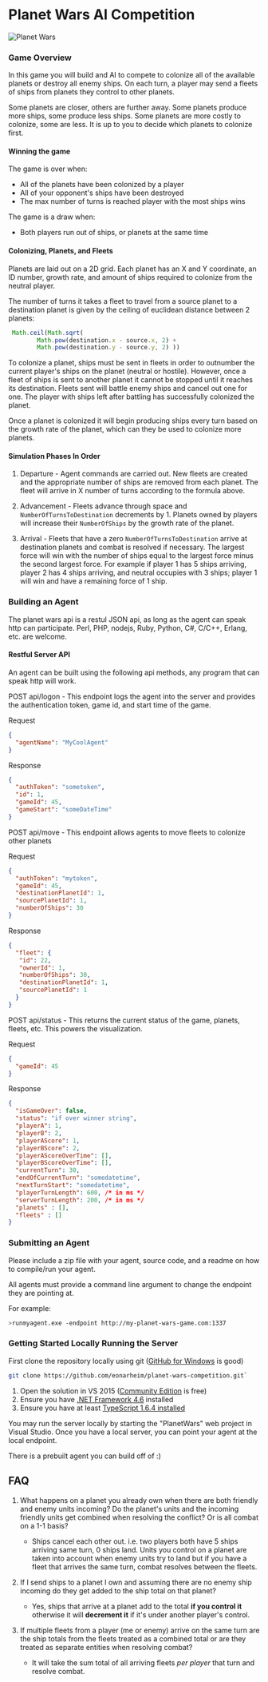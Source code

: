 

# Planet Wars AI Competition

![Planet Wars](https://cloud.githubusercontent.com/assets/563819/12822156/4062f4c0-cb2c-11e5-9672-7d94c6338970.gif)

### Game Overview

In this game you will build and AI to compete to colonize all of the available planets or destroy all enemy ships. On each turn, a player may send a fleets of ships from planets they control to other planets. 

Some planets are closer, others are further away. Some planets produce more ships, some produce less ships. Some planets are more costly to colonize, some are less. It is up to you to decide which planets to colonize first.

#### Winning the game

The game is over when:

* All of the planets have been colonized by a player
* All of your opponent's ships have been destroyed
* The max number of turns is reached player with the most ships wins

The game is a draw when:

* Both players run out of ships, or planets at the same time

#### Colonizing, Planets, and Fleets

Planets are laid out on a 2D grid. Each planet has an X and Y coordinate, an ID number, growth rate, and amount of ships required to colonize from the neutral player.

The number of turns it takes a fleet to travel from a source planet to a destination planet is given by the ceiling of euclidean distance between 2 planets:
```javascript
 Math.ceil(Math.sqrt(
        Math.pow(destination.x - source.x, 2) + 
        Math.pow(destination.y - source.y, 2) ))
```

To colonize a planet, ships must be sent in fleets in order to outnumber the current player's ships on the planet (neutral or hostile). However, once a fleet of ships is sent to another planet it cannot be stopped until it reaches its destination. Fleets sent will battle enemy ships and cancel out one for one. The player with ships left after battling has successfully colonized the planet.

Once a planet is colonized it will begin producing ships every turn based on the growth rate of the planet, which can they be used to colonize more planets.

#### Simulation Phases In Order

1. Departure - Agent commands are carried out. New fleets are created and the appropriate number of ships are removed from each planet. The fleet will arrive in X number of turns according to the formula above.

2. Advancement - Fleets advance through space and `NumberOfTurnsToDestination` decrements by 1. Planets owned by players will increase their `NumberOfShips` by the growth rate of the planet.

3. Arrival - Fleets that have a zero `NumberOfTurnsToDestination` arrive at destination planets and combat is resolved if necessary. The largest force will win with the number of ships equal to the largest force minus the second largest force. For example if player 1 has 5 ships arriving, player 2 has 4 ships arriving, and neutral occupies with 3 ships; player 1 will win and have a remaining force of 1 ship.
 

### Building an Agent

The planet wars api is a restul JSON api, as long as the agent can speak http can participate. Perl, PHP, nodejs, Ruby, Python, C#, C/C++, Erlang, etc. are welcome.

#### Restful Server API

An agent can be built using the following api methods, any program that can speak http will work.

POST api/logon - This endpoint logs the agent into the server and provides the authentication token, game id, and start time of the game.

Request
```json
{
  "agentName": "MyCoolAgent"
}
```

Response
```json
{
  "authToken": "sometoken",
  "id": 1,
  "gameId": 45,
  "gameStart": "someDateTime"
}
```

POST api/move - This endpoint allows agents to move fleets to colonize other planets

Request
```json
{
  "authToken": "mytoken",
  "gameId": 45,
  "destinationPlanetId": 1,
  "sourcePlanetId": 1,
  "numberOfShips": 30
}
```

Response
```json
{
  "fleet": {
   "id": 22,
   "ownerId": 1,
   "numberOfShips": 30,
   "destinationPlanetId": 1,
   "sourcePlanetId": 1
  }
}
```

POST api/status - This returns the current status of the game, planets, fleets, etc. This powers the visualization.

Request
```json
{
  "gameId": 45
}
```

Response
```json
{
  "isGameOver": false,
  "status": "if over winner string",
  "playerA": 1,
  "playerB": 2,
  "playerAScore": 1,
  "playerBScore": 2,
  "playerAScoreOverTime": [],
  "playerBScoreOverTime": [],
  "currentTurn": 30,
  "endOfCurrentTurn": "somedatetime",
  "nextTurnStart": "somedatetime",
  "playerTurnLength": 600, /* in ms */
  "serverTurnLength": 200, /* in ms */
  "planets" : [],
  "fleets" : []
}
```

### Submitting an Agent

Please include a zip file with your agent, source code, and a readme on how to compile/run your agent.

All agents must provide a command line argument to change the endpoint they are pointing at.

For example:
```bash
>runmyagent.exe -endpoint http://my-planet-wars-game.com:1337
```

### Getting Started Locally Running the Server
 
First clone the repository locally using git ([GitHub for Windows](http://windows.github.com) is good)

```bash
git clone https://github.com/eonarheim/planet-wars-competition.git`
```

1. Open the solution in VS 2015 ([Community Edition](https://www.visualstudio.com/en-us/products/vs-2015-product-editions.aspx) is free)
2. Ensure you have [.NET Framework 4.6](https://www.microsoft.com/en-us/download/details.aspx?id=48130) installed
3. Ensure you have at least [TypeScript 1.6.4 installed](http://typescriptlang.org)

You may run the server locally by starting the "PlanetWars" web project in Visual Studio. Once you have a local server, you can point your agent at the local endpoint.

There is a prebuilt agent you can build off of :)

## FAQ

1. What happens on a planet you already own when there are both friendly and enemy units incoming? Do the planet's units and the incoming friendly units get combined when resolving the conflict? Or is all combat on a 1-1 basis?

   - Ships cancel each other out. i.e. two players both have 5 ships arriving same turn, 0 ships land. Units you control on a planet are taken into account when enemy units try to land but if you have a fleet that arrives the same turn, combat resolves between the fleets.

2. If I send ships to a planet I own and assuming there are no enemy ship incoming do they get added to the ship total on that planet? 

   - Yes, ships that arrive at a planet add to the total **if you control it** otherwise it will **decrement it** if it's under another player's control.

3. If multiple fleets from a player (me or enemy) arrive on the same turn are the ship totals from the fleets treated as a combined total or are they treated as separate entities when resolving combat?

   - It will take the sum total of all arriving fleets *per player* that turn and resolve combat.
